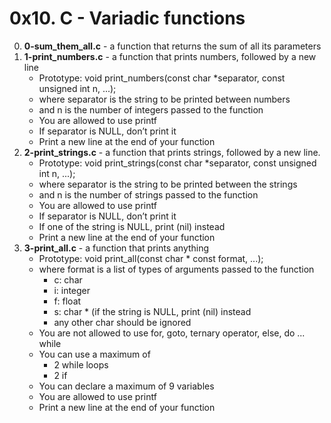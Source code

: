# 0x10. C - Variadic functions

0. **0-sum_them_all.c** - a function that returns the sum of all its parameters
1. **1-print_numbers.c** - a function that prints numbers, followed by a new line
	* Prototype: void print_numbers(const char *separator, const unsigned int n, ...);
	* where separator is the string to be printed between numbers
	* and n is the number of integers passed to the function
	* You are allowed to use printf
	* If separator is NULL, don’t print it
	* Print a new line at the end of your function
2. **2-print_strings.c** - a function that prints strings, followed by a new line.
	* Prototype: void print_strings(const char *separator, const unsigned int n, ...);
	* where separator is the string to be printed between the strings
	* and n is the number of strings passed to the function
	* You are allowed to use printf
	* If separator is NULL, don’t print it
	* If one of the string is NULL, print (nil) instead
	* Print a new line at the end of your function
3. **3-print_all.c** - a function that prints anything
	* Prototype: void print_all(const char * const format, ...);
	* where format is a list of types of arguments passed to the function
		* c: char
		* i: integer
		* f: float
		* s: char * (if the string is NULL, print (nil) instead
		* any other char should be ignored
	* You are not allowed to use for, goto, ternary operator, else, do ... while
	* You can use a maximum of
		* 2 while loops
		* 2 if
	* You can declare a maximum of 9 variables
	* You are allowed to use printf
	* Print a new line at the end of your function

